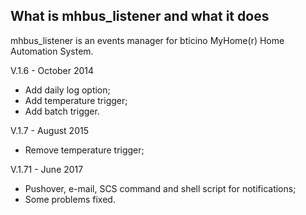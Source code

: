 ## What is mhbus_listener and what it does

mhbus_listener is an events manager for bticino MyHome(r) Home Automation System.

V.1.6 - October 2014
* Add daily log option;
* Add temperature trigger;
* Add batch trigger.

V.1.7 - August 2015
* Remove temperature trigger;

V.1.71 - June 2017
* Pushover, e-mail, SCS command and shell script for notifications;
* Some problems fixed.
